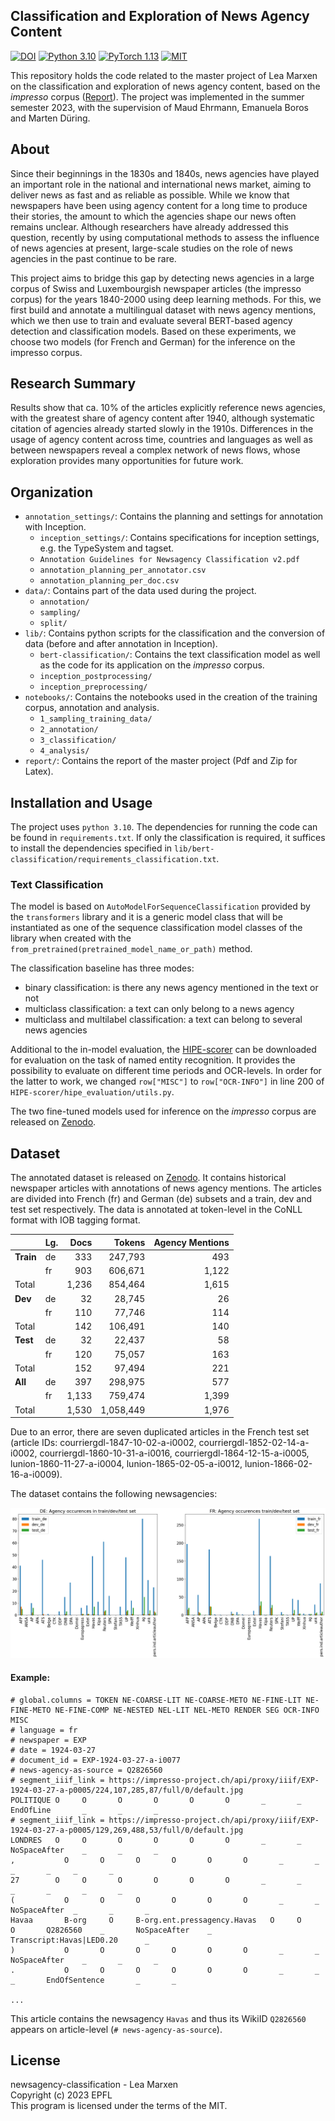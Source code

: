 ## Classification and Exploration of News Agency Content

[![DOI](https://zenodo.org/badge/DOI/10.5281/zenodo.8333933.svg)](https://doi.org/10.5281/zenodo.8333933)
[![Python 3.10](https://img.shields.io/badge/Python-3.10-3776AB.svg?logo=python)](https://www.python.org/) 
[![PyTorch 1.13](https://img.shields.io/badge/PyTorch-1.3-EE4C2C.svg?logo=pytorch)](https://pytorch.org/docs/1.13/) 
[![MIT](https://img.shields.io/badge/License-MIT-3DA639.svg?logo=open-source-initiative)](LICENSE)

This repository holds the code related to the master project of Lea Marxen on the classification and exploration of news agency content, based on the _impresso_ corpus ([Report](https://infoscience.epfl.ch/record/305129?&ln=en)). 
The project was implemented in the summer semester 2023, with the supervision of Maud Ehrmann, Emanuela Boros and Marten Düring.

## About

Since their beginnings in the 1830s and 1840s, news agencies have played an important role in the national and international news market, aiming to deliver news as fast and as reliable as possible. While we know that newspapers have been using agency content for a long time to produce their stories, the amount to which the agencies shape our news often remains unclear. Although researchers have already addressed this question, recently by using computational methods to assess the influence of news agencies at present, large-scale studies on the role of news agencies in the past continue to be rare.

This project aims to bridge this gap by detecting news agencies in a large corpus of Swiss and Luxembourgish newspaper articles (the impresso corpus) for the years 1840-2000 using deep learning methods. For this, we first build and annotate a multilingual dataset with news agency mentions, which we then use to train and evaluate several BERT-based agency detection and classification models. Based on these experiments, we choose two models (for French and German) for the inference on the impresso corpus.


## Research Summary

Results show that ca. 10% of the articles explicitly reference news agencies, with the greatest share of agency content after 1940, although systematic citation of agencies already started slowly in the 1910s.
Differences in the usage of agency content across time, countries and languages as well as between newspapers reveal a complex network of news flows, whose exploration provides many opportunities for future work.

## Organization

- `annotation_settings/`: Contains the planning and settings for annotation with Inception.
  - `inception_settings/`: Contains specifications for inception settings, e.g. the TypeSystem and tagset.
  - `Annotation Guidelines for Newsagency Classification v2.pdf`
  - `annotation_planning_per_annotator.csv`
  - `annotation_planning_per_doc.csv`
- `data/`: Contains part of the data used during the project.
  - `annotation/`
  - `sampling/`
  - `split/`
- `lib/`: Contains python scripts for the classification and the conversion of data (before and after annotation in Inception).
  - `bert-classification/`: Contains the text classification model as well as the code for its application on the _impresso_ corpus.
  - `inception_postprocessing/`
  - `inception_preprocessing/`
- `notebooks/`: Contains the notebooks used in the creation of the training corpus, annotation and analysis.
  - `1_sampling_training_data/`
  - `2_annotation/`
  - `3_classification/`
  - `4_analysis/`
- `report/`: Contains the report of the master project (Pdf and Zip for Latex).

## Installation and Usage

The project uses `python 3.10`. The dependencies for running the code can be found in `requirements.txt`. If only the classification is required, it suffices to install the dependencies specified in `lib/bert-classification/requirements_classification.txt`.


### Text Classification 

The model is based on `AutoModelForSequenceClassification` provided by the `transformers` library and it is a generic model class that will be instantiated as one of the sequence classification model classes of the library when created with the `from_pretrained(pretrained_model_name_or_path)` method.

The classification baseline has three modes:
- binary classification: is there any news agency mentioned in the text or not
- multiclass classification: a text can only belong to a news agency
- multiclass and multilabel classification: a text can belong to several news agencies

Additional to the in-model evaluation, the [HIPE-scorer](https://github.com/hipe-eval/HIPE-scorer) can be downloaded for evaluation on the task of named entity recognition. It provides the possibility to evaluate on different time periods and OCR-levels. In order for the latter to work, we changed ``row["MISC"]`` to ``row["OCR-INFO"]`` in line 200 of ``HIPE-scorer/hipe_evaluation/utils.py``.

The two fine-tuned models used for inference on the _impresso_ corpus are released on [Zenodo](https://doi.org/10.5281/zenodo.8333933).


## Dataset

The annotated dataset is released on [Zenodo](https://doi.org/10.5281/zenodo.8333933). It contains historical newspaper articles with annotations of news agency mentions. The articles are divided into French (fr) and German (de) subsets and a train, dev and test set respectively. The data is annotated at token-level in the CoNLL format with IOB tagging format.

|           |  **Lg.**  | **Docs** | **Tokens** | **Agency Mentions** |
|:----------| :-------- | -------: | ---------: | ------------------: |
| **Train** | de        |      333 |    247,793 |                 493 |
|           | fr        |      903 |    606,671 |               1,122 |
| Total     |           |    1,236 |    854,464 |               1,615 |
| **Dev**   | de        |       32 |     28,745 |                  26 |
|           | fr        |      110 |     77,746 |                 114 |
| Total     |           |      142 |    106,491 |                 140 |
| **Test**  | de        |       32 |     22,437 |                  58 |
|           | fr        |      120 |     75,057 |                 163 |
| Total     |           |      152 |     97,494 |                 221 |
| **All**   | de        |      397 |    298,975 |                 577 |
|           | fr        |    1,133 |    759,474 |               1,399 |
| Total     |           |    1,530 |  1,058,449 |               1,976 |


Due to an error, there are seven duplicated articles in the French test set (article IDs: courriergdl-1847-10-02-a-i0002, courriergdl-1852-02-14-a-i0002, courriergdl-1860-10-31-a-i0016, courriergdl-1864-12-15-a-i0005, lunion-1860-11-27-a-i0004, lunion-1865-02-05-a-i0012, lunion-1866-02-16-a-i0009).

The dataset contains the following newsagencies:

![Agency-Mentions-per-Split](report/train_dev_test_per_agency.png)


#### Example:

```
# global.columns = TOKEN NE-COARSE-LIT NE-COARSE-METO NE-FINE-LIT NE-FINE-METO NE-FINE-COMP NE-NESTED NEL-LIT NEL-METO RENDER SEG OCR-INFO MISC
# language = fr
# newspaper = EXP
# date = 1924-03-27
# document_id = EXP-1924-03-27-a-i0077
# news-agency-as-source = Q2826560
# segment_iiif_link = https://impresso-project.ch/api/proxy/iiif/EXP-1924-03-27-a-p0005/224,107,285,87/full/0/default.jpg
POLITIQUE O	    O	    O	    O	    O	    O	    _	    _	    EndOfLine	    _   	_   	_
# segment_iiif_link = https://impresso-project.ch/api/proxy/iiif/EXP-1924-03-27-a-p0005/129,269,488,53/full/0/default.jpg
LONDRES   O	    O   	O   	O   	O   	O   	_	    _   	NoSpaceAfter	_	    _	    _
,	        O	    O	    O   	O   	O   	O   	_   	_ 	  _ 	  _	    _   	_
27	      O	    O	    O	    O   	O   	O	    _   	_	    _	    _	    _   	_
(	        O	    O	    O	    O   	O   	O   	_	    _     NoSpaceAfter	_	    _   	_
Havaa	    B-org	  O	    B-org.ent.pressagency.Havas	  O   	O   	O   	Q2826560	_	    NoSpaceAfter	_	    Transcript:Havas|LED0.20	  _
)	        O	    O	    O   	O   	O	    O	    _   	_	    NoSpaceAfter	_   	_	    _
.	        O	    O   	O	    O   	O   	O	    _	    _	    _	    EndOfSentence	    _	    _

...
```

This article contains the newsagency `Havas` and thus its WikiID `Q2826560` appears on article-level (`# news-agency-as-source`).

## License

newsagency-classification - Lea Marxen    
Copyright (c) 2023 EPFL    
This program is licensed under the terms of the MIT. 
